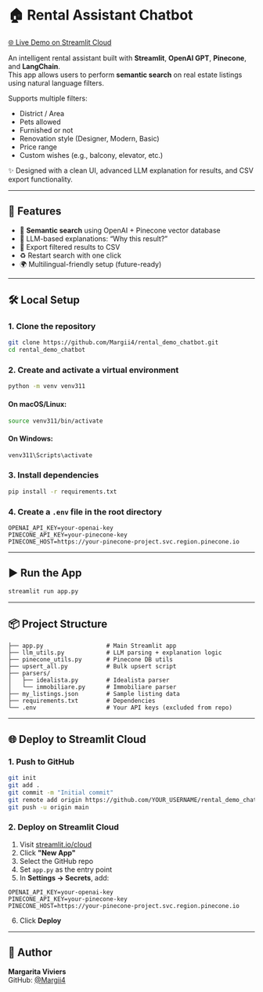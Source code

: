 # 🏠 Rental Assistant Chatbot

[🌐  Live Demo on Streamlit Cloud  ](https://rentaldemosemantic-nrovofg7ywfbtfappambgwf.streamlit.app/)  

An intelligent rental assistant built with **Streamlit**, **OpenAI GPT**, **Pinecone**, and **LangChain**.  
This app allows users to perform **semantic search** on real estate listings using natural language filters.

Supports multiple filters:
- District / Area  
- Pets allowed  
- Furnished or not  
- Renovation style (Designer, Modern, Basic)  
- Price range  
- Custom wishes (e.g., balcony, elevator, etc.)

✨ Designed with a clean UI, advanced LLM explanation for results, and CSV export functionality.

---

## 🚀 Features

- 🔎 **Semantic search** using OpenAI + Pinecone vector database  
- 🧠 LLM-based explanations: “Why this result?”  
- 🧾 Export filtered results to CSV  
- ♻️ Restart search with one click  
- 🌍 Multilingual-friendly setup (future-ready)

---

## 🛠️ Local Setup

### 1. Clone the repository

```bash
git clone https://github.com/Margii4/rental_demo_chatbot.git
cd rental_demo_chatbot
```

### 2. Create and activate a virtual environment

```bash
python -m venv venv311
```

#### On macOS/Linux:

```bash
source venv311/bin/activate
```

#### On Windows:

```bash
venv311\Scripts\activate
```

### 3. Install dependencies

```bash
pip install -r requirements.txt
```

### 4. Create a `.env` file in the root directory

```env
OPENAI_API_KEY=your-openai-key
PINECONE_API_KEY=your-pinecone-key
PINECONE_HOST=https://your-pinecone-project.svc.region.pinecone.io
```

---

## ▶️ Run the App

```bash
streamlit run app.py
```

---

## 📦 Project Structure

```
├── app.py                  # Main Streamlit app  
├── llm_utils.py            # LLM parsing + explanation logic  
├── pinecone_utils.py       # Pinecone DB utils  
├── upsert_all.py           # Bulk upsert script  
├── parsers/  
│   ├── idealista.py        # Idealista parser  
│   └── immobiliare.py      # Immobiliare parser  
├── my_listings.json        # Sample listing data  
├── requirements.txt        # Dependencies  
└── .env                    # Your API keys (excluded from repo)
```

---

## 🌐 Deploy to Streamlit Cloud

### 1. Push to GitHub

```bash
git init
git add .
git commit -m "Initial commit"
git remote add origin https://github.com/YOUR_USERNAME/rental_demo_chatbot.git
git push -u origin main
```

### 2. Deploy on Streamlit Cloud

1. Visit [streamlit.io/cloud](https://streamlit.io/cloud)
2. Click **"New App"**
3. Select the GitHub repo
4. Set `app.py` as the entry point
5. In **Settings → Secrets**, add:

```
OPENAI_API_KEY=your-openai-key
PINECONE_API_KEY=your-pinecone-key
PINECONE_HOST=https://your-pinecone-project.svc.region.pinecone.io
```

6. Click **Deploy**

---

## 👤 Author

**Margarita Viviers**  
GitHub: [@Margii4](https://github.com/Margii4)
